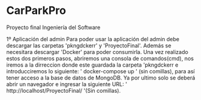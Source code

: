 # CarParkPro
Proyecto final Ingeniería del Software

1º Aplicación del admin
  Para poder usar la aplicación del admin debe descargar las carpetas 'pkngdckerr' y 'ProyectoFinal'. Además se necesitara descargar 'Docker' para poder consumirla.
  Una vez realizado estos dos primeros pasos, abriremos una consola de comandos(cmd), nos iremos a la dirreccion donde este guardada la carpeta 'pkngdckerr e introducciremos lo siguiente: ' docker-compose up ' (sin      comillas), para así tener acceso a la base de datos de MongoDB.
  Ya por ultimo solo se deberá abrir un navegador e ingresar la siguiente URL: ' http://localhost/ProyectoFinal/ '(Sin comillas).
